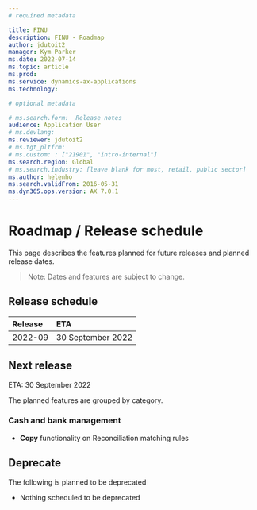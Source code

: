 ```yaml
---
# required metadata

title: FINU
description: FINU - Roadmap
author: jdutoit2
manager: Kym Parker
ms.date: 2022-07-14
ms.topic: article
ms.prod: 
ms.service: dynamics-ax-applications
ms.technology: 

# optional metadata

# ms.search.form:  Release notes
audience: Application User
# ms.devlang: 
ms.reviewer: jdutoit2
# ms.tgt_pltfrm: 
# ms.custom: : ["21901", "intro-internal"]
ms.search.region: Global
# ms.search.industry: [leave blank for most, retail, public sector]
ms.author: helenho
ms.search.validFrom: 2016-05-31
ms.dyn365.ops.version: AX 7.0.1
---
```


# 	Roadmap / Release schedule

This page describes the features planned for future releases and planned release dates.

> Note: Dates and features are subject to change.


## Release schedule

Release			    | ETA
:--			        |:--
2022-09         | 30 September 2022

## Next release
ETA: 30 September 2022

The planned features are grouped by category.

### Cash and bank management
- **Copy** functionality on Reconciliation matching rules


## Deprecate
The following is planned to be deprecated

- Nothing scheduled to be deprecated

